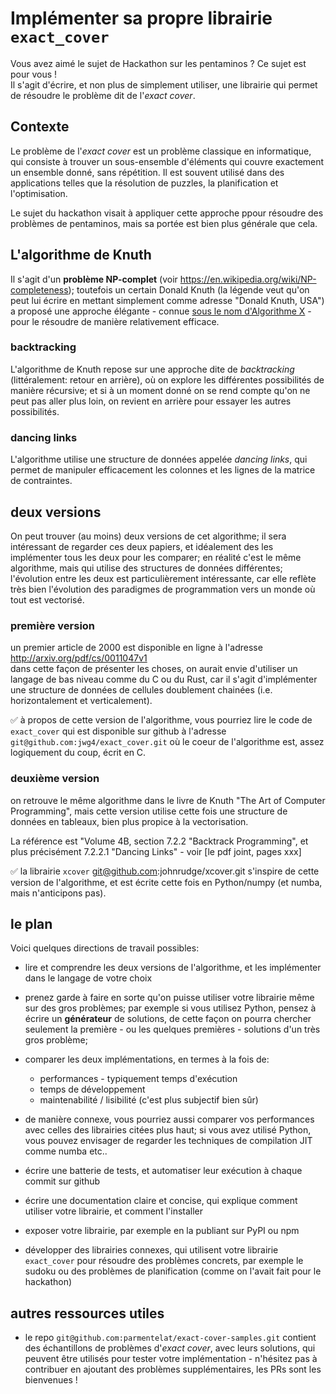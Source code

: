 # Implémenter sa propre librairie `exact_cover`

Vous avez aimé le sujet de Hackathon sur les pentaminos ? Ce sujet est pour vous !  
Il s'agit d'écrire, et non plus de simplement utiliser, une librairie qui permet de résoudre le problème dit de l'*exact cover*.

## Contexte

Le problème de l'*exact cover* est un problème classique en informatique, qui
consiste à trouver un sous-ensemble d'éléments qui couvre exactement un ensemble
donné, sans répétition. Il est souvent utilisé dans des applications telles que
la résolution de puzzles, la planification et l'optimisation.

Le sujet du hackathon visait à appliquer cette approche ppour résoudre des
problèmes de pentaminos, mais sa portée est bien plus générale que cela.

## L'algorithme de Knuth

Il s'agit d'un **problème NP-complet** (voir
<https://en.wikipedia.org/wiki/NP-completeness>); toutefois un certain Donald
Knuth (la légende veut qu'on peut lui écrire en mettant simplement comme adresse
"Donald Knuth, USA") a proposé une approche élégante - connue [sous le nom
d'Algorithme X](https://en.wikipedia.org/wiki/Knuth%27s_Algorithm_X) - pour le
résoudre de manière relativement efficace.

### backtracking

L'algorithme de Knuth repose sur une approche dite de *backtracking*
(littéralement: retour en arrière), où on explore les différentes possibilités
de manière récursive; et si à un moment donné on se rend compte qu'on ne peut
pas aller plus loin, on revient en arrière pour essayer les autres possibilités.

### dancing links

L'algorithme utilise une structure de données appelée *dancing links*, qui
permet de manipuler efficacement les colonnes et les lignes de la matrice de
contraintes.

## deux versions

On peut trouver (au moins) deux versions de cet algorithme; il sera intéressant
de regarder ces deux papiers, et idéalement des les implémenter tous les deux
pour les comparer; en réalité c'est le même algorithme, mais qui utilise des
structures de données différentes; l'évolution entre les deux est
particulièrement intéressante, car elle reflète très bien l'évolution des
paradigmes de programmation vers un monde où tout est vectorisé.

### première version

un premier article de 2000 est disponible en ligne à l'adresse
<http://arxiv.org/pdf/cs/0011047v1>  
  dans cette façon de présenter les choses,
on aurait envie d'utiliser un langage de bas niveau comme du C ou du Rust, car
il s'agit d'implémenter une structure de données de cellules doublement
chainées (i.e. horizontalement et verticalement).

✅ à propos de cette version de l'algorithme, vous pourriez lire le code de
`exact_cover` qui est disponible sur github à l'adresse  
`git@github.com:jwg4/exact_cover.git` où le coeur de l'algorithme est, assez
logiquement du coup, écrit en C.

### deuxième version

on retrouve le même algorithme dans le livre de Knuth "The Art of Computer
Programming", mais cette version utilise cette fois une structure de données en
tableaux, bien plus propice à la vectorisation.

La référence est "Volume 4B, section 7.2.2 "Backtrack Programming", et plus
précisément 7.2.2.1 "Dancing Links" - voir [le pdf joint, pages xxx]

✅ la librairie `xcover` git@github.com:johnrudge/xcover.git s'inspire de cette
version de l'algorithme, et est écrite cette fois en Python/numpy (et numba,
mais n'anticipons pas).

## le plan

Voici quelques directions de travail possibles:

- lire et comprendre les deux versions de l'algorithme, et les implémenter
  dans le langage de votre choix  
- prenez garde à faire en sorte qu'on puisse utiliser votre librairie même sur
  des gros problèmes; par exemple si vous utilisez Python, pensez à écrire un
  **générateur** de solutions, de cette façon on pourra chercher seulement la
  première - ou les quelques premières -  solutions d'un très gros problème;

- comparer les deux implémentations, en termes à la fois de:
  - performances - typiquement temps d'exécution
  - temps de développement
  - maintenabilité / lisibilité (c'est plus subjectif bien sûr)
- de manière connexe, vous pourriez aussi comparer vos performances avec celles
  des librairies citées plus haut; si vous avez utilisé Python, vous pouvez envisager de regarder les techniques de compilation JIT comme numba etc..

- écrire une batterie de tests, et automatiser leur exécution à chaque commit
  sur github
- écrire une documentation claire et concise, qui explique comment utiliser
  votre librairie, et comment l'installer
- exposer votre librairie, par exemple en la publiant sur PyPI ou npm
- développer des librairies connexes, qui utilisent votre librairie
  `exact_cover` pour résoudre des problèmes concrets, par exemple le sudoku ou
  des problèmes de planification (comme on l'avait fait pour le hackathon)

## autres ressources utiles

- le repo `git@github.com:parmentelat/exact-cover-samples.git` contient des
échantillons de problèmes d'*exact cover*, avec leurs solutions, qui peuvent
être utilisés pour tester votre implémentation - n'hésitez pas à contribuer en
ajoutant des problèmes supplémentaires, les PRs sont les bienvenues !
